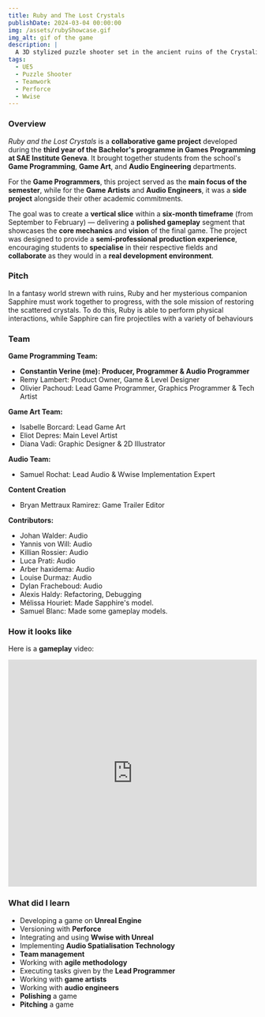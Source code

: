 ```yaml
---
title: Ruby and The Lost Crystals
publishDate: 2024-03-04 00:00:00
img: /assets/rubyShowcase.gif
img_alt: gif of the game
description: |
  A 3D stylized puzzle shooter set in the ancient ruins of the Crystalins, a lost race of living stones. Solve puzzles and use magic projectiles to restore their scattered crystals.
tags:
  - UE5
  - Puzzle Shooter
  - Teamwork
  - Perforce
  - Wwise
---
```


### Overview

*Ruby and the Lost Crystals* is a **collaborative game project** developed during the **third year of the Bachelor's programme in Games Programming at SAE Institute Geneva**. It brought together students from the school's **Game Programming**, **Game Art**, and **Audio Engineering** departments.

For the **Game Programmers**, this project served as the **main focus of the semester**, while for the **Game Artists** and **Audio Engineers**, it was a **side project** alongside their other academic commitments.

The goal was to create a **vertical slice** within a **six-month timeframe** (from September to February) — delivering a **polished gameplay** segment that showcases the **core mechanics** and **vision** of the final game. The project was designed to provide a **semi-professional production experience**, encouraging students to **specialise** in their respective fields and **collaborate** as they would in a **real development environment**.

### Pitch

In a fantasy world strewn with ruins, Ruby and her mysterious companion Sapphire must work together to progress, with the sole mission of restoring the scattered crystals. To do this, Ruby is able to perform physical interactions, while Sapphire can fire projectiles with a variety of behaviours

### Team

**Game Programming Team:**
- **Constantin Verine (me): Producer, Programmer & Audio Programmer**
- Remy Lambert: Product Owner, Game & Level Designer
- Olivier Pachoud: Lead Game Programmer, Graphics Programmer & Tech Artist

**Game Art Team:**
- Isabelle Borcard: Lead Game Art
- Eliot Depres: Main Level Artist
- Diana Vadi: Graphic Designer & 2D Illustrator

**Audio Team:**
- Samuel Rochat: Lead Audio & Wwise Implementation Expert

**Content Creation**
- Bryan Mettraux Ramirez: Game Trailer Editor

**Contributors:**
- Johan Walder: Audio
- Yannis von Will: Audio
- Killian Rossier: Audio
- Luca Prati: Audio
- Arber haxidema: Audio
- Louise Durmaz: Audio
- Dylan Fracheboud: Audio
- Alexis Haldy: Refactoring, Debugging
- Mélissa Houriet: Made Sapphire's model.
- Samuel Blanc: Made some gameplay models.

### How it looks like

Here is a **gameplay** video:
<iframe width="100%" height="460" src="https://www.youtube.com/embed/YNXXZ5jRn7E?si=2fGeLgE3zW_Po6mc" title="YouTube video player" frameborder="0" allow="accelerometer; autoplay; clipboard-write; encrypted-media; gyroscope; picture-in-picture; web-share" referrerpolicy="strict-origin-when-cross-origin" allowfullscreen></iframe>

### What did I learn 

- Developing a game on **Unreal Engine**
- Versioning with **Perforce**
- Integrating and using **Wwise with Unreal**
- Implementing **Audio Spatialisation Technology**
- **Team management**
- Working with **agile methodology**
- Executing tasks given by the **Lead Programmer**
- Working with **game artists**
- Working with **audio engineers**
- **Polishing** a game
- **Pitching** a game